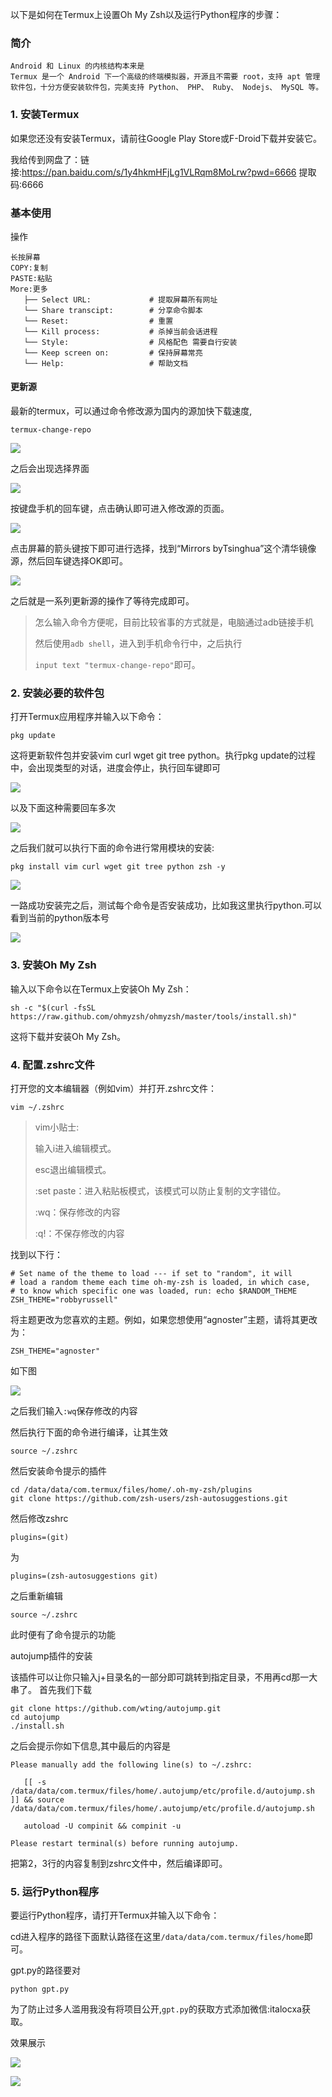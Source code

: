 以下是如何在Termux上设置Oh My Zsh以及运行Python程序的步骤：

### 简介

```
Android 和 Linux 的内核结构本来是
Termux 是一个 Android 下一个高级的终端模拟器，开源且不需要 root，支持 apt 管理软件包，十分方便安装软件包，完美支持 Python、 PHP、 Ruby、 Nodejs、 MySQL 等。
```

### 1. 安装Termux

如果您还没有安装Termux，请前往Google Play Store或F-Droid下载并安装它。

我给传到网盘了：链接:https://pan.baidu.com/s/1y4hkmHFjLg1VLRqm8MoLrw?pwd=6666
提取码:6666

### 基本使用

操作

```
长按屏幕
COPY:复制
PASTE:粘贴
More:更多
   ├── Select URL:             # 提取屏幕所有网址
   └── Share transcipt:        # 分享命令脚本
   └── Reset:                  # 重置
   └── Kill process:           # 杀掉当前会话进程
   └── Style:                  # 风格配色 需要自行安装
   └── Keep screen on:         # 保持屏幕常亮
   └── Help:                   # 帮助文档
```

#### 更新源

最新的termux，可以通过命令修改源为国内的源加快下载速度,

```
termux-change-repo
```
![](https://img2023.cnblogs.com/blog/736399/202303/736399-20230321152441093-1077382768.png)


之后会出现选择界面

![](https://img2023.cnblogs.com/blog/736399/202303/736399-20230321152452592-628486663.png)

按键盘手机的回车键，点击确认即可进入修改源的页面。

![](https://img2023.cnblogs.com/blog/736399/202303/736399-20230321152504969-167549037.png)

点击屏幕的箭头键按下即可进行选择，找到“Mirrors byTsinghua”这个清华镜像源，然后回车键选择OK即可。

![](https://img2023.cnblogs.com/blog/736399/202303/736399-20230321152512382-1718672483.png)

之后就是一系列更新源的操作了等待完成即可。

> 怎么输入命令方便呢，目前比较省事的方式就是，电脑通过adb链接手机
>
> 然后使用`adb shell`，进入到手机命令行中，之后执行
>
> `input text "termux-change-repo"`即可。

### 2. 安装必要的软件包

打开Termux应用程序并输入以下命令：

```
pkg update
```

这将更新软件包并安装vim curl wget git tree python。执行pkg update的过程中，会出现类型的对话，进度会停止，执行回车键即可

![](https://img2023.cnblogs.com/blog/736399/202303/736399-20230321152521894-1988713296.png)

以及下面这种需要回车多次

![](https://img2023.cnblogs.com/blog/736399/202303/736399-20230321152529141-344998936.png)

之后我们就可以执行下面的命令进行常用模块的安装:

```shell
pkg install vim curl wget git tree python zsh -y
```

![](https://img2023.cnblogs.com/blog/736399/202303/736399-20230321152550148-369897546.png)


一路成功安装完之后，测试每个命令是否安装成功，比如我这里执行python.可以看到当前的python版本号

![](https://img2023.cnblogs.com/blog/736399/202303/736399-20230321152542448-1134941279.png)

### 3. 安装Oh My Zsh

输入以下命令以在Termux上安装Oh My Zsh：

```
sh -c "$(curl -fsSL https://raw.github.com/ohmyzsh/ohmyzsh/master/tools/install.sh)"
```

这将下载并安装Oh My Zsh。

### 4. 配置.zshrc文件

打开您的文本编辑器（例如vim）并打开.zshrc文件：

```
vim ~/.zshrc
```

> vim小贴士:
>
> 输入i进入编辑模式。
>
> esc退出编辑模式。
>
> :set paste：进入粘贴板模式，该模式可以防止复制的文字错位。
>
> :wq：保存修改的内容
>
> :q!：不保存修改的内容



找到以下行：

```
# Set name of the theme to load --- if set to "random", it will
# load a random theme each time oh-my-zsh is loaded, in which case,
# to know which specific one was loaded, run: echo $RANDOM_THEME
ZSH_THEME="robbyrussell"
```

将主题更改为您喜欢的主题。例如，如果您想使用“agnoster”主题，请将其更改为：

```
ZSH_THEME="agnoster"
```

如下图

![](https://img2023.cnblogs.com/blog/736399/202303/736399-20230321152609666-1700608566.png)


之后我们输入`:wq`保存修改的内容

然后执行下面的命令进行编译，让其生效

```shell
source ~/.zshrc
```

然后安装命令提示的插件
```
cd /data/data/com.termux/files/home/.oh-my-zsh/plugins
git clone https://github.com/zsh-users/zsh-autosuggestions.git
```
然后修改zshrc
```
plugins=(git)
```
为
```
plugins=(zsh-autosuggestions git)
```
之后重新编辑
```
source ~/.zshrc
```
此时便有了命令提示的功能

autojump插件的安装

该插件可以让你只输入j+目录名的一部分即可跳转到指定目录，不用再cd那一大串了。
首先我们下载
```
git clone https://github.com/wting/autojump.git
cd autojump
./install.sh
```  
之后会提示你如下信息,其中最后的内容是
```
Please manually add the following line(s) to ~/.zshrc:

   [[ -s /data/data/com.termux/files/home/.autojump/etc/profile.d/autojump.sh ]] && source /data/data/com.termux/files/home/.autojump/etc/profile.d/autojump.sh

   autoload -U compinit && compinit -u

Please restart terminal(s) before running autojump.
```
把第2，3行的内容复制到zshrc文件中，然后编译即可。

### 5. 运行Python程序

要运行Python程序，请打开Termux并输入以下命令：

cd进入程序的路径下面默认路径在这里`/data/data/com.termux/files/home`即可。

gpt.py的路径要对

```
python gpt.py
```

为了防止过多人滥用我没有将项目公开,`gpt.py`的获取方式添加微信:italocxa获取。

效果展示

![](https://img2023.cnblogs.com/blog/736399/202303/736399-20230321152618686-1075414953.jpg)

![](https://img2023.cnblogs.com/blog/736399/202303/736399-20230321152626513-1791140808.jpg)
